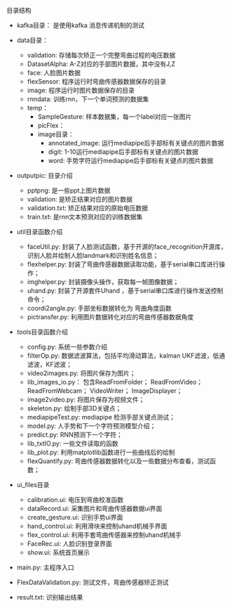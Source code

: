 目录结构

- kafka目录： 是使用kafka 消息传递机制的测试
- data目录：
  - validation: 存储每次矫正一个完整弯曲过程的电压数据
  - DatasetAlpha: A-Z对应的手部图片数据，其中没有J,Z
  - face: 人脸图片数据
  - flexSensor: 程序运行时弯曲传感器数据保存的目录
  - image: 程序运行时图片数据保存的目录
  - rnndata: 训练rnn，下一个单词预测的数据集
  - temp：
    - SampleGesture: 样本数据集，每一个label对应一张图片
    - picFlex： 
    - image目录： 
      - annotated_image: 运行mediapipe后手部标有关键点的图片数据
      - digit: 1-10运行mediapipe后手部标有关键点的图片数据
      - word: 手势字符运行mediapipe后手部标有关键点的图片数据
- outputpic: 目录介绍
  - pptpng: 是一些ppt上图片数据
  - validation: 是矫正结果对应的图片数据
  - validation.txt: 矫正结果对应的原始电压数据
  - train.txt: 是rnn文本预测对应的训练数据集
- util目录函数介绍
  - faceUtil.py: 封装了人脸测试函数，基于开源的face_recognition开源库，识别人脸并绘制人脸landmark和识别姓名信息；
  - flexhelper.py:  封装了弯曲传感器数据读取功能，基于serial串口库进行操作；
  - imghelper.py:  封装摄像头操作，获取每一帧图像数据；
  - uhand.py: 封装了开源套件Uhand ，基于serial串口库进行操作发送控制命令；
  - coordi2angle.py: 手部坐标数据转化为 弯曲角度函数
  - pictransfer.py: 利用图片数据转化对应的弯曲传感器数据角度
- tools目录函数介绍
  - config.py: 系统一些参数介绍
  - filterOp.py: 数据滤波算法，包括平均滑动算法，kalman UKF滤波，低通滤波，KF滤波；
  - video2images.py: 将图片保存为图片；
  - lib_images_io.py： 包含ReadFromFolder； ReadFromVideo； ReadFromWebcam； VideoWriter； ImageDisplayer；
  - image2video.py: 将图片保存为视频文件；
  - skeleton.py: 绘制手部3D关键点；
  - mediapipeTest.py: mediapipe 检测手部关键点测试；
  - model.py: 人手势和下一个字符预测模型介绍；
  - predict.py: RNN预测下一个字符；
  - lib_txtIO.py: 一些文件读取的函数
  - lib_plot.py: 利用matplotlib函数进行一些曲线后的绘制
  - flexQuantify.py:  弯曲传感器数据转化以及一些数据分布查看，测试函数；
- ui_files目录
  - calibration.ui: 电压到弯曲校准函数
  - dataRecord.ui: 采集图片和弯曲传感器数据ui界面
  - create_gesture.ui:  识别手势ui界面
  - hand_control.ui: 利用滑块来控制uhand机械手界面
  - flex_control.ui: 利用手套弯曲传感器来控制uhand机械手
  - FaceRec.ui: 人脸识别登录界面
  - show.ui: 系统首页展示

- main.py: 主程序入口
- FlexDataValidation.py: 测试文件，弯曲传感器矫正测试
- result.txt: 识别输出结果

